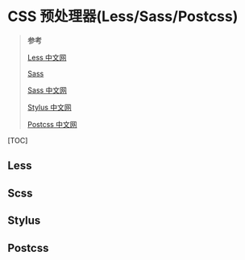 # CSS 预处理器(Less/Sass/Postcss)

> **参考**
>
> [Less 中文网](https://less.bootcss.com/)
>
> [Sass](https://sass-lang.com/)
>
> [Sass 中文网](https://www.sasscss.com/)
>
> [Stylus 中文网](https://www.stylus-lang.cn/)
>
> [Postcss 中文网](https://www.postcss.com.cn/)

[TOC]

## Less

## Scss

## Stylus

## Postcss
